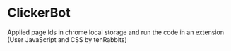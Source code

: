 # ClickerBot
Applied page Ids in chrome local storage and run the code in an extension (User JavaScript and CSS by tenRabbits)
